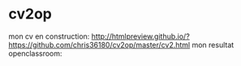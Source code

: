 # cv2op
mon cv en construction:
http://htmlpreview.github.io/?https://github.com/chris36180/cv2op/master/cv2.html
mon resultat openclassroom:
